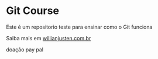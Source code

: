 # Git Course
Este é um repositorio teste para ensinar como o Git funciona

Saiba mais em [willianjusten.com.br](http://willianjusten.com.br)

doação pay pal
